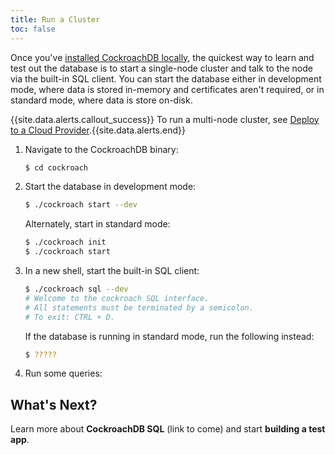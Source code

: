```yaml
---
title: Run a Cluster
toc: false
---
```


Once you've [installed CockroachDB locally](/install-cockroachdb), the quickest way to learn and test out the database is to start a single-node cluster and talk to the node via the built-in SQL client. You can start the database either in development mode, where data is stored in-memory and certificates aren't required, or in standard mode, where data is store on-disk.

{{site.data.alerts.callout_success}} To run a multi-node cluster, see <a href="http://cockroachlabs.com/docs/deploy-to-a-cloud-provider.html">Deploy to a Cloud Provider</a>.{{site.data.alerts.end}}

1. Navigate to the CockroachDB binary:

    ```bash
    $ cd cockroach
    ```

2. Start the database in development mode:

    ```bash
    $ ./cockroach start --dev
    ```
    Alternately, start in standard mode:

    ```bash
    $ ./cockroach init
    $ ./cockroach start
    ```

3. In a new shell, start the built-in SQL client:

    ```bash
    $ ./cockroach sql --dev
    # Welcome to the cockroach SQL interface.
    # All statements must be terminated by a semicolon.
    # To exit: CTRL + D.
    ```

    If the database is running in standard mode, run the following instead:

    ```bash
    $ ?????
    ```

4. Run some queries:

## What's Next?
Learn more about **CockroachDB SQL** (link to come) and start **building a test app**.
